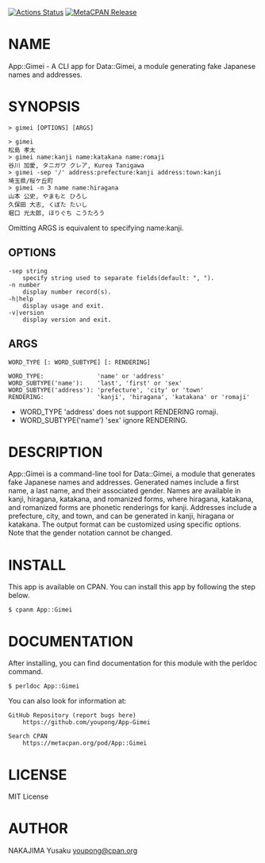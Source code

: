 [![Actions Status](https://github.com/youpong/App-Gimei/workflows/test/badge.svg)](https://github.com/youpong/App-Gimei/actions) [![MetaCPAN Release](https://badge.fury.io/pl/App-Gimei.svg)](https://metacpan.org/release/App-Gimei)
# NAME

App::Gimei - A CLI app for Data::Gimei, a module generating fake
Japanese names and addresses.

# SYNOPSIS

    > gimei [OPTIONS] [ARGS]

    > gimei
    松島 孝太
    > gimei name:kanji name:katakana name:romaji
    谷川 加愛, タニガワ クレア, Kurea Tanigawa
    > gimei -sep '/' address:prefecture:kanji address:town:kanji
    埼玉県/桜ケ丘町
    > gimei -n 3 name name:hiragana
    山本 公史, やまもと ひろし
    久保田 大志, くぼた たいし
    堀口 光太郎, ほりぐち こうたろう

Omitting ARGS is equivalent to specifying name:kanji.

## OPTIONS

    -sep string
        specify string used to separate fields(default: ", ").
    -n number
        display number record(s).
    -h|help
        display usage and exit.
    -v|version
        display version and exit.

## ARGS

    WORD_TYPE [: WORD_SUBTYPE] [: RENDERING]

    WORD_TYPE:               'name' or 'address'
    WORD_SUBTYPE('name'):    'last', 'first' or 'sex'
    WORD_SUBTYPE('address'): 'prefecture', 'city' or 'town'
    RENDERING:               'kanji', 'hiragana', 'katakana' or 'romaji'

- WORD\_TYPE 'address' does not support RENDERING romaji.
- WORD\_SUBTYPE('name') 'sex' ignore RENDERING.

# DESCRIPTION

App::Gimei is a command-line tool for Data::Gimei, a module that generates fake
Japanese names and addresses.
Generated names include a first name, a last name, and their associated gender. Names
are available in kanji, hiragana, katakana, and romanized forms, where hiragana, 
katakana, and romanized forms are phonetic renderings for kanji.
Addresses include a prefecture, city, and town, and can be generated in kanji,
hiragana or katakana.
The output format can be customized using specific options. Note that the gender
notation cannot be changed.

# INSTALL

This app is available on CPAN. You can install this app by following the step below.

    $ cpanm App::Gimei

# DOCUMENTATION

After installing, you can find documentation for this module with the perldoc command.

    $ perldoc App::Gimei

You can also look for information at:

    GitHub Repository (report bugs here)
        https://github.com/youpong/App-Gimei

    Search CPAN
        https://metacpan.org/pod/App::Gimei

# LICENSE

MIT License

# AUTHOR

NAKAJIMA Yusaku <youpong@cpan.org>
